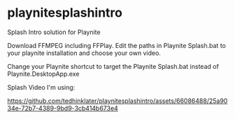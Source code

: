 # playnitesplashintro
Splash Intro solution for Playnite

Download FFMPEG including FFPlay. Edit the paths in Playnite Splash.bat to your playnite installation and choose your own video. 

Change your Playnite shortcut to target the Playnite Splash.bat instead of Playnite.DesktopApp.exe

Splash Video I'm using: 



https://github.com/tedhinklater/playnitesplashintro/assets/66086488/25a9034e-72b7-4389-9bd9-3cb414b673e4


